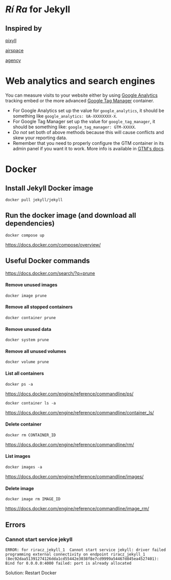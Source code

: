 # _Rí Ra_ for Jekyll

## Inspired by
[pixyll](https://github.com/johnotander/pixyll)

[airspace](https://github.com/luminousrubyist/airspace-jekyll)

[agency](https://github.com/y7kim/agency-jekyll-theme)


# Web analytics and search engines

You can measure visits to your website either by using [Google Analytics](https://www.google.com/analytics/) tracking embed or the more advanced [Google Tag Manager](https://www.google.com/analytics/tag-manager/) container.
* For Google Analytics set up the value for `google_analytics`, it should be something like `google_analytics: UA-XXXXXXXX-X`.
* For Google Tag Manager set up the value for `google_tag_manager`, it should be something like: `google_tag_manager: GTM-XXXXX`.
* _Do not_ set both of above methods because this will cause conflicts and skew your reporting data.
* Remember that you need to properly configure the GTM container in its admin panel if you want it to work. More info is available in [GTM's docs](https://www.google.com/analytics/tag-manager/resources/).


# Docker

## Install Jekyll Docker image
```
docker pull jekyll/jekyll
```
## Run the docker image (and download all dependencies)
```
docker compose up
```
https://docs.docker.com/compose/overview/


## Useful Docker commands
https://docs.docker.com/search/?q=prune

#### Remove unused images
```
docker image prune
```
#### Remove all stopped containers
```
docker container prune
```
#### Remove unused data
```
docker system prune
```
#### Remove all unused volumes
```
docker volume prune
```

#### List all containers
```
docker ps -a
```
https://docs.docker.com/engine/reference/commandline/ps/
```
docker container ls -a
```
https://docs.docker.com/engine/reference/commandline/container_ls/

#### Delete container
```
docker rm CONTAINER_ID
```
https://docs.docker.com/engine/reference/commandline/rm/


#### List images
```
docker images -a
```
https://docs.docker.com/engine/reference/commandline/images/

#### Delete image
```
docker image rm IMAGE_ID
```
https://docs.docker.com/engine/reference/commandline/image_rm/

## Errors

### Cannot start service jekyll
```
ERROR: for riracz_jekyll_1  Cannot start service jekyll: driver failed programming external connectivity on endpoint riracz_jekyll_1 (8ec92daa51391274126dda1cd55442e3038f8e7cd9999a54467d845ea4527401): Bind for 0.0.0.0:4000 failed: port is already allocated
```
Solution:
Restart Docker
